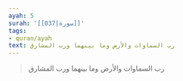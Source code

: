 ```yaml
---
ayah: 5
surah: '[[037|سورة]]'
tags:
- quran/ayah
text: رب السماوات والأرض وما بينهما ورب المشارق
---
```

> رب السماوات والأرض وما بينهما ورب المشارق
